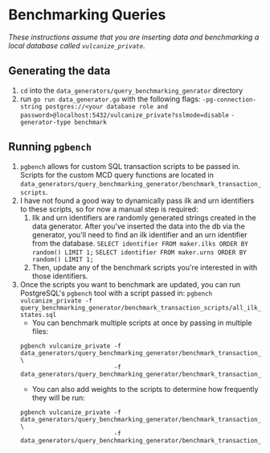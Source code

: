 # Benchmarking Queries

_These instructions assume that you are inserting data and benchmarking a local database called `vulcanize_private`._

## Generating the data
1. `cd` into the `data_generators/query_benchmarking_genrator` directory
1. run `go run data_generator.go` with the following flags:
    `-pg-connection-string postgres://<your database role and password>@localhost:5432/vulcanize_private?sslmode=disable`
    `-generator-type benchmark`

## Running `pgbench`
1. `pgbench` allows for custom SQL transaction scripts to be passed in. Scripts for the custom MCD query functions are located in
`data_generators/query_benchmarking_generator/benchmark_transaction_scripts`.
1. I have not found a good way to dynamically pass ilk and urn identifiers to these scripts, so for now a manual step is
required:
    1. Ilk and urn identifiers are randomly generated strings created in the data generator. After you've inserted the
    data into the db via the generator, you'll need to find an ilk identifier and an urn identifier from the database.
    `SELECT identifier FROM maker.ilks ORDER BY random() LIMIT 1;`
    `SELECT identifier FROM maker.urns ORDER BY random() LIMIT 1;`
    1. Then, update any of the benchmark scripts you're interested in with those identifiers.
1. Once the scripts you want to benchmark are updated, you can run PostgreSQL's `pgbench` tool with a script passed in:
`pgbench vulcanize_private -f query_benchmarking_generator/benchmark_transaction_scripts/all_ilk_states.sql`
    - You can benchmark multiple scripts at once by passing in multiple files:
    ```
    pgbench vulcanize_private -f data_generators/query_benchmarking_generator/benchmark_transaction_scripts/all_ilk_states.sql \
                              -f data_generators/query_benchmarking_generator/benchmark_transaction_scripts/all_urn_states.sql
    ```
    - You can also add weights to the scripts to determine how frequently they will be run:
    ```
    pgbench vulcanize_private -f data_generators/query_benchmarking_generator/benchmark_transaction_scripts/all_ilk_states.sql@1 \
                              -f data_generators/query_benchmarking_generator/benchmark_transaction_scripts/all_urn_states.sql@2
    ```
